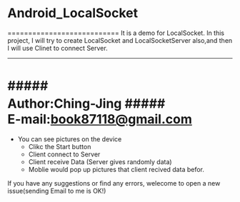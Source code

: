 # Android_LocalSocket


===========================
It is a demo for LocalSocket.
In this project, I will try to create LocalSocket and LocalSocketServer also,and then I will use Clinet to connect Server.
****
#####　　　　　　　　　　　　Author:Ching-Jing
#####　　　　　　　　　 E-mail:book87118@gmail.com
===========================

* You can see pictures on the device
    * Clikc the Start button 
    * Client connect to Server 
    * Client receive Data (Server gives randomly data)
    * Moblie would pop up pictures that client recived data befor.
    
 
If you have any suggestions or find any errors, welecome to open a new issue(sending Email to me is OK!)




